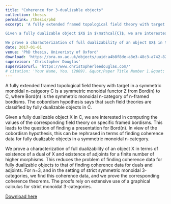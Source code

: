 ```yaml
---
title: "Coherence for 3-dualizable objects"
collection: thesis
permalink: /thesis/phd
excerpt: 'A fully extended framed topological field theory with target in a symmetric monoidal $n$-catgeory $\mathcal{C}$ is a symmetric monoidal functor $Z : \operatorname{Bord}_n \to \mathcal{C}$, where $\operatorname{Bord}_n$ is the symmetric monoidal $n$-category of $n$-framed bordisms. The cobordism hypothesis says that such field theories are classified by fully dualizable objects in $\mathcal{C}$.

Given a fully dualizable object $X$ in $\mathcal{C}$, we are interested in computing the values of the corresponding field theory on specific framed bordisms. This leads to the question of finding a presentation for $\operatorname{Bord}_n$. In view of the cobordism hypothesis, this can be rephrased in terms of finding coherence data for fully dualizable objects in a symmetric monoidal $n$-category.

We prove a characterization of full dualizability of an object $X$ in terms of existence of a dual of $X$ and existence of adjoints for a finite number of higher morphisms. This reduces the problem of finding coherence data for fully dualizable objects to that of finding coherence data for duals and adjoints. For $n=3$, and in the setting of strict symmetric monoidal $3$-categories, we find this coherence data, and we prove the corresponding coherence theorems. The proofs rely on extensive use of a graphical calculus for strict monoidal $3$-categories.'
date: 2017-01-01
venue: 'PhD thesis, Univeristy of Oxford'
download: 'https://ora.ox.ac.uk/objects/uuid:a4b8f8de-a8e3-48c3-a742-82316a7bd8eb'
supervisor: 'Christopher Douglas'
supervisorurl: 'https://www.christopherleedouglas.com/'
# citation: 'Your Name, You. (2009). &quot;Paper Title Number 1.&quot; <i>Journal 1</i>. 1(1).'
---
```

A fully extended framed topological field theory with target in a symmetric monoidal n-catgeory C is a symmetric monoidal functor Z from Bord(n) to C, where Bord(n) is the symmetric monoidal n-category of n-framed bordisms. The cobordism hypothesis says that such field theories are classified by fully dualizable objects in C.

Given a fully dualizable object X in C, we are interested in computing the values of the corresponding field theory on specific framed bordisms. This leads to the question of finding a presentation for Bord(n). In view of the cobordism hypothesis, this can be rephrased in terms of finding coherence data for fully dualizable objects in a symmetric monoidal n-category.

We prove a characterization of full dualizability of an object X in terms of existence of a dual of X and existence of adjoints for a finite number of higher morphisms. This reduces the problem of finding coherence data for fully dualizable objects to that of finding coherence data for duals and adjoints. For n=3, and in the setting of strict symmetric monoidal 3-categories, we find this coherence data, and we prove the corresponding coherence theorems. The proofs rely on extensive use of a graphical calculus for strict monoidal 3-categories.

[Download here](https://ora.ox.ac.uk/objects/uuid:a4b8f8de-a8e3-48c3-a742-82316a7bd8eb)
